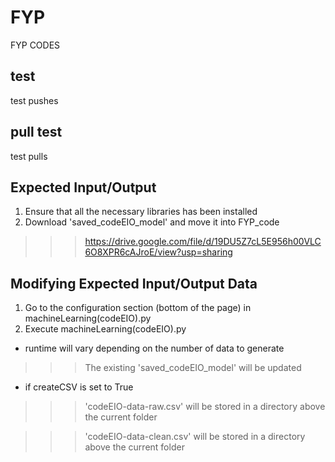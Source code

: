 # FYP
FYP CODES

## test

test pushes

## pull test 
test pulls

## Expected Input/Output
1. Ensure that all the necessary libraries has been installed
2. Download 'saved_codeEIO_model' and move it into FYP_code
>>> https://drive.google.com/file/d/19DU5Z7cL5E956h00VLC6O8XPR6cAJroE/view?usp=sharing

## Modifying Expected Input/Output Data
1. Go to the configuration section (bottom of the page) in machineLearning(codeEIO).py
2. Execute machineLearning(codeEIO).py
- runtime will vary depending on the number of data to generate

>>> The existing 'saved_codeEIO_model' will be updated
- if createCSV is set to True
>>> 'codeEIO-data-raw.csv' will be stored in a directory above the current folder

>>> 'codeEIO-data-clean.csv' will be stored in a directory above the current folder
